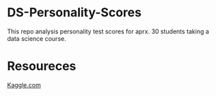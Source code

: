 # DS-Personality-Scores
This repo analysis personality test scores for aprx. 30 students taking a data science course.



# Resoureces
[Kaggle.com](https://www.kaggle.com/datasets/yamaerenay/mbtitypes-full?resource=download)